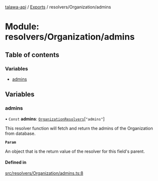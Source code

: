 [talawa-api](../README.md) / [Exports](../modules.md) / resolvers/Organization/admins

# Module: resolvers/Organization/admins

## Table of contents

### Variables

- [admins](resolvers_Organization_admins.md#admins)

## Variables

### admins

• `Const` **admins**: [`OrganizationResolvers`](types_generatedGraphQLTypes.md#organizationresolvers)[``"admins"``]

This resolver function will fetch and return the admins of the Organization from database.

**`Param`**

An object that is the return value of the resolver for this field's parent.

#### Defined in

[src/resolvers/Organization/admins.ts:8](https://github.com/PalisadoesFoundation/talawa-api/blob/1432ce3/src/resolvers/Organization/admins.ts#L8)
